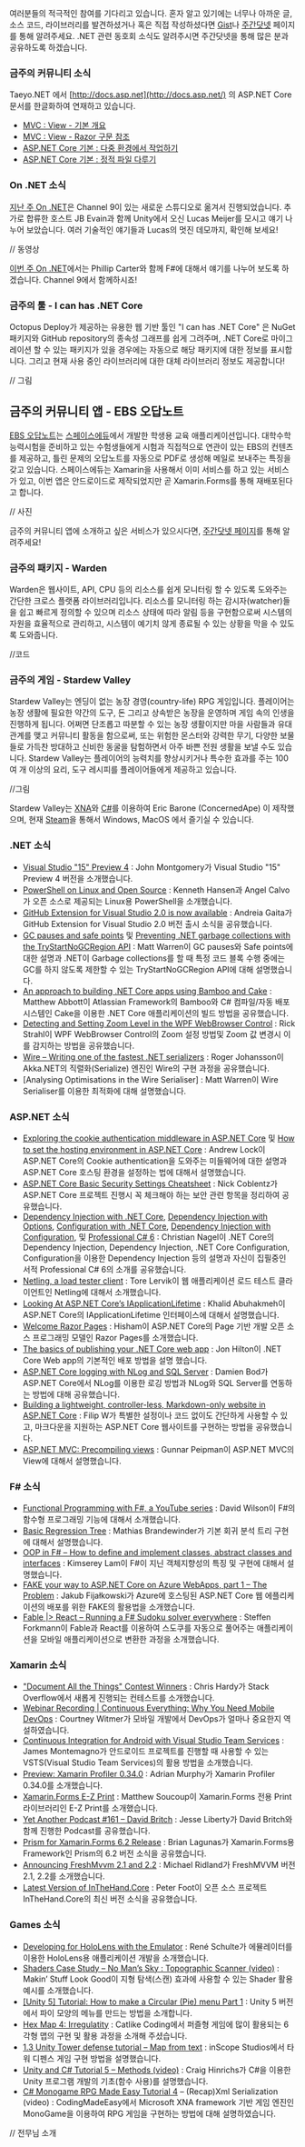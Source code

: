 여러분들의 적극적인 참여를 기다리고 있습니다. 혼자 알고 있기에는 너무나 아까운 글, 소스 코드, 라이브러리를 발견하셨거나 혹은 직접 작성하셨다면 [Gist](https://gist.github.com/options/e9fc443b8c882157fe4a)나 [주간닷넷](https://www.facebook.com/jugan.net/) 페이지를 통해 알려주세요. .NET 관련 동호회 소식도 알려주시면 주간닷넷을 통해 많은 분과 공유하도록 하겠습니다.

### 금주의 커뮤니티 소식
Taeyo.NET 에서 [http://docs.asp.net](http://docs.asp.net/) 의 ASP.NET Core 문서를 한글화하여 연재하고 있습니다.

* [MVC : View - 기본 개요](http://taeyo.net/Columns/GetArchive.aspx?SEQ=556&PSEQ=40)
* [MVC : View - Razor 구문 참조](http://taeyo.net/Columns/GetArchive.aspx?SEQ=558&PSEQ=40)
* [ASP.NET Core 기본 : 다중 환경에서 작업하기](http://taeyo.net/Columns/GetArchive.aspx?SEQ=557&PSEQ=39)
* [ASP.NET Core 기본 : 정적 파일 다루기](http://taeyo.net/Columns/GetArchive.aspx?SEQ=559&PSEQ=39)

### On .NET 소식
[지난 주 On .NET](https://www.youtube.com/watch?v=dCbX_gfNFbc)은 Channel 9이 있는 새로운 스튜디오로 옮겨서 진행되었습니다. 추가로 합류한 호스트 JB Evain과 함께 Unity에서 오신 Lucas Meijer를 모시고 얘기 나누어 보았습니다. 여러 기술적인 얘기들과 Lucas의 멋진 데모까지, 확인해 보세요!

// 동영상

[이번 주 On .NET](https://channel9.msdn.com/Shows/On-NET)에서는 Phillip Carter와 함께 F#에 대해서 얘기를 나누어 보도록 하겠습니다. Channel 9에서 함께하시죠!

### 금주의 툴 - I can has .NET Core
Octopus Deploy가 제공하는 유용한 웹 기반 툴인 "I can has .NET Core" 은 NuGet 패키지와 GitHub repository의 종속성 그래프를 쉽게 그려주며, .NET Core로 마이그레이션 할 수 있는 패키지가 있을 경우에는 자동으로 해당 패키지에 대한 정보를 표시합니다. 그리고 현재 사용 중인 라이브러리에 대한 대체 라이브러리 정보도 제공합니다!

// 그림

## 금주의 커뮤니티 앱 - EBS 오답노트

[EBS 오답노트](https://play.google.com/store/apps/details?id=com.spaceedu.ebs&hl=ko)는 [스페이스에듀](http://www.spaceedu.co.kr/)에서 개발한 학생용 교육 애플리케이션입니다. 대학수학능력시험을 준비하고 있는 수험생들에게 시험과 직접적으로 연관이 있는 EBS의 컨텐츠를 제공하고, 틀린 문제의 오답노트를 자동으로 PDF로 생성해 메일로 보내주는 특징을 갖고 있습니다. 스페이스에듀는 Xamarin을 사용해서 이미 서비스를 하고 있는 서비스가 있고, 이번 앱은 안드로이드로 제작되었지만 곧 Xamarin.Forms를 통해 재배포된다고 합니다.

// 사진

금주의 커뮤니티 앱에 소개하고 싶은 서비스가 있으시다면, [주간닷넷 페이지](https://www.facebook.com/jugan.net/?fref=ts)를 통해 알려주세요!

### 금주의 패키지  - Warden
Warden은 웹사이트, API, CPU 등의 리소스를 쉽게 모니터링 할 수 있도록 도와주는 간단한 크로스 플랫폼 라이브러리입니다. 리소스를 모니터링 하는 감시자(watcher)들을 쉽고 빠르게 정의할 수 있으며 리소스 상태에 따라 알림 등을 구현함으로써 시스템의 자원을 효율적으로 관리하고, 시스템이 예기치 않게 종료될 수 있는 상황을 막을 수 있도록 도와줍니다.

//코드

### 금주의 게임 - Stardew Valley
Stardew Valley는 엔딩이 없는 농장 경영(country-life) RPG 게임입니다. 플레이어는 농장 생활에 필요한 약간의 도구, 돈 그리고 상속받은 농장을 운영하며 게임 속의 인생을 진행하게 됩니다. 어쩌면 단조롭고 따분할 수 있는 농장 생활이지만 마을 사람들과 유대 관계를 맺고 커뮤니티 활동을 함으로써, 또는 위험한 몬스터와 강력한 무기, 다양한 보물들로 가득찬 방대하고 신비한 동굴을 탐험하면서 아주 바쁜 전원 생활을 보낼 수도 있습니다. Stardew Valley는 플레이어의 능력치를 향상시키거나 특수한 효과를 주는 100여 개 이상의 요리, 도구 레시피를 플레이어들에게 제공하고 있습니다.

//그림

Stardew Valley는 [XNA](https://msdn.microsoft.com/en-us/library/bb203894.aspx)와 [C#](https://channel9.msdn.com/Series/C-Sharp-Fundamentals-Development-for-Absolute-Beginners)를 이용하여 Eric Barone (ConcernedApe) 이 제작했으며, 현재 [Steam](http://store.steampowered.com/app/413150/)을 통해서 Windows, MacOS 에서 즐기실 수 있습니다. 

### .NET 소식
* [Visual Studio "15" Preview 4](https://blogs.msdn.microsoft.com/visualstudio/2016/08/22/visual-studio-15-preview-4/) : John Montgomery가 Visual Studio "15" Preview 4 버전을 소개했습니다.
* [PowerShell on Linux and Open Source](https://blogs.msdn.microsoft.com/powershell/2016/08/18/powershell-on-linux-and-open-source-2/) : Kenneth Hansen과 Angel Calvo가 오픈 소스로 제공되는 Linux용 PowerShell을 소개했습니다. 
* [GitHub Extension for Visual Studio 2.0 is now available](https://github.com/blog/2232-github-extension-for-visual-studio-2-0-is-now-available) : Andreia Gaita가 GitHub Extension for Visual Studio 2.0 버전 출시 소식을 공유했습니다.
* [GC pauses and safe points](http://mattwarren.org/2016/08/08/GC-Pauses-and-Safe-Points/) 및 [Preventing .NET garbage collections with the TryStartNoGCRegion API](http://mattwarren.org/2016/08/16/Preventing-dotNET-Garbage-Collections-with-the-TryStartNoGCRegion-API/) : Matt Warren이 GC pauses와 Safe points에 대한 설명과 .NET이 Garbage collections를 할 때 특정 코드 블록 수행 중에는 GC를 하지 않도록 제한할 수 있는 TryStartNoGCRegion API에 대해 설명했습니다.
* [An approach to building .NET Core apps using Bamboo and Cake](http://www.inversionofcontrol.co.uk/an-approach-to-building-net-core-apps-using-bamboo-and-cake/) : Matthew Abbott이 Atlassian Framework의 Bamboo와 C# 컴파일/자동 배포 시스템인 Cake을 이용한 .NET Core 애플리케이션의 빌드 방법을 공유했습니다.
* [Detecting and Setting Zoom Level in the WPF WebBrowser Control](https://weblog.west-wind.com/posts/2016/Aug/22/Detecting-and-Setting-Zoom-Level-in-the-WPF-WebBrowser-Control) : Rick Strahl이 WPF WebBrowser Control의 Zoom 설정 방법및 Zoom 값 변경시 이를 감지하는 방법을 공유했습니다.
* [Wire – Writing one of the fastest .NET serializers](https://rogeralsing.com/2016/08/16/wire-writing-one-of-the-fastest-net-serializers/) : Roger Johansson이 Akka.NET의 직렬화(Serialize) 엔진인 Wire의 구현 과정을 공유했습니다.
* [Analysing Optimisations in the Wire Serialiser] : Matt Warren이 Wire Serialiser를 이용한 최적화에 대해 설명했습니다.

### ASP.NET 소식
* [Exploring the cookie authentication middleware in ASP.NET Core](http://andrewlock.net/exploring-the-cookieauthenticationmiddleware-in-asp-net-core/) 및 [How to set the hosting environment in ASP.NET Core](http://andrewlock.net/how-to-set-the-hosting-environment-in-asp-net-core/) : Andrew Lock이 ASP.NET Core의 Cookie authentication을 도와주는 미들웨어에 대한 설명과 ASP.NET Core 호스팅 환경을 설정하는 법에 대해서 설명했습니다.
* [ASP.NET Core Basic Security Settings Cheatsheet](http://blog.securityps.com/2016/08/aspnet-core-basic-security-settings.html) : Nick Coblentz가 ASP.NET Core 프로젝트 진행시 꼭 체크해야 하는 보안 관련 항목을 정리하여 공유했습니다.
* [Dependency Injection with .NET Core](https://csharp.christiannagel.com/2016/06/04/dependencyinjection/), [Dependency Injection with Options](https://csharp.christiannagel.com/2016/07/27/diwithoptions/), [Configuration with .NET Core](https://csharp.christiannagel.com/2016/08/02/netcoreconfiguration/), [Dependency Injection with Configuration](https://csharp.christiannagel.com/2016/08/16/diwithconfiguration/), 및 [Professional C# 6](https://csharp.christiannagel.com/2016/04/12/professionalcsharp6/) : Christian Nagel이 .NET Core의 Dependency Injection, Dependency Injection, .NET Core Configuration, Configuration을 이용한 Dependency Injection 등의 설명과 자신이 집필중인 서적 Professional C# 6의 소개를 공유했습니다.
* [Netling, a load tester client](https://github.com/hallatore/Netling) : Tore Lervik이 웹 애플리케이션 로드 테스트 클라이언트인 Netling에 대해서 소개했습니다.
* [Looking At ASP.NET Core’s IApplicationLifetime](http://www.khalidabuhakmeh.com/looking-at-asp-net-cores-iapplicationlifetime) : Khalid Abuhakmeh이 ASP.NET Core의 IApplicationLifetime 인터페이스에 대해서 설명했습니다.
* [Welcome Razor Pages](http://en.xn--mgbz4cf.com/post/welcome-razor-pages) : Hisham이 ASP.NET Core의 Page 기반 개발 오픈 소스 프로그래밍 모델인 Razor Pages를 소개했습니다.
* [The basics of publishing your .NET Core web app](https://jonhilton.net/2016/08/18/publishing-your-net-core-web-app/) : Jon Hilton이 .NET Core Web app의 기본적인 배포 방법을 설명 했습니다.
* [ASP.NET Core logging with NLog and SQL Server](https://damienbod.com/2016/08/17/asp-net-core-logging-with-nlog-and-microsoft-sql-server/) : Damien Bod가 ASP.NET Core에서 NLog를 이용한 로깅 방법과 NLog와 SQL Server를 연동하는 방법에 대해 공유했습니다.
* [Building a lightweight, controller-less, Markdown-only website in ASP.NET Core](http://www.strathweb.com/2016/08/building-a-lightweight-controller-less-markdown-only-website-in-asp-net-core/) : Filip W가 특별한 설정이나 코드 없이도 간단하게 사용할 수 있고, 마크다운을 지원하는 ASP.NET Core 웹사이트를 구현하는 방법을 공유했습니다.
* [ASP.NET MVC: Precompiling views](http://gunnarpeipman.com/2016/08/asp-net-mvc-precompiling-views/) : Gunnar Peipman이 ASP.NET MVC의 View에 대해서 설명했습니다.

### F# 소식
* [Functional Programming with F#, a YouTube series](https://www.youtube.com/playlist?list=PLEoMzSkcN8oNiJ67Hd7oRGgD1d4YBxYGC) : David Wilson이 F#의 함수형 프로그래밍 기능에 대해서 소개했습니다.
* [Basic Regression Tree](http://brandewinder.com/2016/08/14/gradient-boosting-part-2/) : Mathias Brandewinder가 기본 회귀 분석 트리 구현에 대해서 설명했습니다.
* [OOP in F# – How to define and implement classes, abstract classes and interfaces](https://kimsereyblog.blogspot.com.by/2016/08/oop-in-fsharp-how-to-define-and.html) : Kimserey Lam이 F#이 지닌 객체지향성의 특징 및 구현에 대해서 설명했습니다.
* [FAKE your way to ASP.NET Core on Azure WebApps, part 1 – The Problem](http://www.codinginfinity.me/post/2016-08-19/fake_your_way_part1) : Jakub Fijałkowski가 Azure에 호스팅된 ASP.NET Core 웹 에플리케이션의 배포를 위한 FAKE의 활용법을 소개했습니다.
* [Fable |> React – Running a F# Sudoku solver everywhere](http://www.navision-blog.de/blog/2016/08/14/fable-sudoku-creating-a-sudoku-solver-app-with-f/) : Steffen Forkmann이 Fable과 React를 이용하여 스도쿠를 자동으로 풀어주는 애플리케이션을 모바일 애플리케이션으로 변환한 과정을 소개했습니다.

### Xamarin 소식
* ["Document All the Things" Contest Winners](https://blog.xamarin.com/document-all-the-things-contest-winners/) : Chris Hardy가 Stack Overflow에서 새롭게 진행되는 컨테스트를 소개했습니다.
* [Webinar Recording | Continuous Everything: Why You Need Mobile DevOps](https://blog.xamarin.com/webinar-recording-continuous-everything-why-you-need-mobile-devops/) : Courtney Witmer가 모바일 개발에서 DevOps가 얼마나 중요한지 역설하였습니다.
* [Continuous Integration for Android with Visual Studio Team Services](https://blog.xamarin.com/continuous-integration-for-android-with-visual-studio-team-services/) : James Montemagno가 안드로이드 프로젝트를 진행할 때 사용할 수 있는 VSTS(Visual Studio Team Services)의 활용 방법을 소개했습니다.
* [Preview: Xamarin Profiler 0.34.0](https://releases.xamarin.com/preview-xamarin-profiler-0-34/) : Adrian Murphy가 Xamarin Profiler 0.34.0를 소개했습니다.
* [Xamarin.Forms E-Z Print](https://codemilltech.com/xamarin-forms-e-z-print/) : Matthew Soucoup이 Xamarin.Forms 전용 Print 라이브러리인 E-Z Print를 소개했습니다.
* [Yet Another Podcast #161 – David Britch](http://jesseliberty.com/2016/08/18/yet-another-podcast-161-david-britch) : Jesse Liberty가 David Britch와 함께 진행한 Podcast를 공유했습니다.
* [Prism for Xamarin.Forms 6.2 Release](http://brianlagunas.com/prism-for-xamarin-forms-6-2-release/) : Brian Lagunas가 Xamarin.Forms용 Framework인 Prism의 6.2 버전 소식을 공유했습니다.
* [Announcing FreshMvvm 2.1 and 2.2](http://www.michaelridland.com/xamarin/announcing-freshmvvm-2-1-and-2-2/) : Michael Ridland가 FreshMVVM 버전 2.1, 2.2를 소개했습니다.
* [Latest Version of InTheHand.Core](https://peterfoot.net/2016/08/17/latest-version-of-inthehand-core/) : Peter Foot이 오픈 소스 프로젝트 InTheHand.Core의 최신 버전 소식을 공유했습니다.

### Games 소식
* [Developing for HoloLens with the Emulator](https://blogs.unity3d.com/2016/08/18/developing-for-hololens-with-the-emulator/) : René Schulte가 에뮬레이터를 이용한 HoloLens용 애플리케이션 개발을 소개했습니다.
* [Shaders Case Study – No Man’s Sky : Topographic Scanner (video)](https://www.youtube.com/watch?v=OKoNp2RqE9A) : Makin’ Stuff Look Good이 지형 탐색(스캔) 효과에 사용할 수 있는 Shader 활용 예시를 소개했습니다.
* [[Unity 5] Tutorial: How to make a Circular (Pie) menu Part 1](https://youtu.be/qBsLezkjJck) : Unity 5 버전에서 파이 모양의 메뉴를 만드는 방법을 소개합니다.
* [Hex Map 4: Irregulatity](http://catlikecoding.com/unity/tutorials/hex-map/part-4/) : Catlike Coding에서 퍼즐형 게임에 많이 활용되는 6각형 맵의 구현 및 활용 과정을 소개해 주셨습니다.
* [1.3 Unity Tower defense tutorial – Map from text](https://www.youtube.com/watch?v=p3lAmkxTUz8) : inScope Studios에서 타워 디펜스 게임 구현 방법을 설명했습니다.
* [Unity and C# Tutorial 5 – Methods (video)](https://www.youtube.com/watch?v=74ScHxDiFHk) : Craig Hinrichs가 C#을 이용한 Unity 프로그램 개발의 기초(함수 사용)를 설명했습니다.
* [C# Monogame RPG Made Easy Tutorial 4](https://www.youtube.com/watch?v=vgDye5JB87w) – (Recap)Xml Serialization (video) : CodingMadeEasy에서 Microsoft XNA framework 기반 게임 엔진인 MonoGame을 이용하여 RPG 게임을 구현하는 방법에 대해 설명하였습니다.

// 전무님 소개